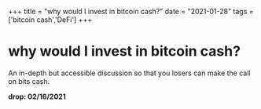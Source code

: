 +++
title = "why would I invest in bitcoin cash?"
date = "2021-01-28"
tags = ['bitcoin cash','DeFi']
+++



# why would I invest in bitcoin cash?

An in-depth but accessible discussion so that you losers can make the call on bits cash.

**drop: 02/16/2021**